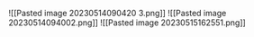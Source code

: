 ![[Pasted image 20230514090420 3.png]]
![[Pasted image 20230514094002.png]]
![[Pasted image 20230515162551.png]]

